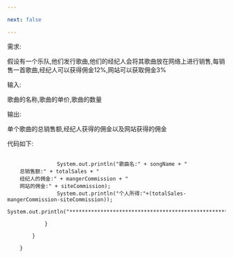 ```yaml
---

next: false

---
```




<BlogInfo id="412"/>

需求:

假设有一个乐队,他们发行歌曲,他们的经纪人会将其歌曲放在网络上进行销售,每销售一首歌曲,经纪人可以获得佣金12%,网站可以获取佣金3%

输入:

歌曲的名称,歌曲的单价,歌曲的数量

输出:

单个歌曲的总销售额,经纪人获得的佣金以及网站获得的佣金


代码如下:
```golang

                System.out.println("歌曲名:" + songName + "
    总销售额:" + totalSales + "
    经纪人的佣金:" + mangerCommission + "
    网站的佣金:" + siteCommission);  
                System.out.println("个人所得:"+(totalSales-mangerCommission-siteCommission));  
                System.out.println("********************************************************");  
      
            }  
      
        }  
      
    }
```


  





<ActionBox />
